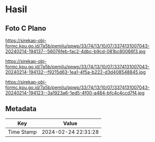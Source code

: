 # Hasil

## Foto C Plano

https://sirekap-obj-formc.kpu.go.id/7a5b/pemilu/ppwp/33/74/13/10/07/3374131007043-20240214-194137--56076feb-fac2-4dbc-b9cd-081bc80066f3.jpg

https://sirekap-obj-formc.kpu.go.id/7a5b/pemilu/ppwp/33/74/13/10/07/3374131007043-20240214-194132--f9215d63-1ea1-4f5a-b222-d3d408548845.jpg

https://sirekap-obj-formc.kpu.go.id/7a5b/pemilu/ppwp/33/74/13/10/07/3374131007043-20240214-194123--3a1923a6-1ed5-4f00-a484-bfc4c4ccd7f4.jpg


## Metadata

| Key        | Value               |
| ---------- | ------------------- |
| Time Stamp | 2024-02-24 22:31:28 |



